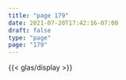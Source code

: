 ```yaml
---
title: "page 179"
date: 2021-07-20T17:42:16-07:00
draft: false
type: "page"
page: "179"
---
```


{{< glas/display >}}
